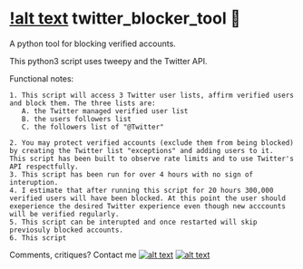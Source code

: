 # [!alt text][9.9] twitter_blocker_tool :seedling: 
A python tool for blocking verified accounts. 

This python3 script uses tweepy and the Twitter API. 


Functional notes:

    1. This script will access 3 Twitter user lists, affirm verified users and block them. The three lists are:
       A. the Twitter managed verified user list
       B. the users followers list
       C. the followers list of "@Twitter"

    2. You may protect verified accounts (exclude them from being blocked) by creating the Twitter list "exceptions" and adding users to it. 
    This script has been built to observe rate limits and to use Twitter's API respectfully. 
    3. This script has been run for over 4 hours with no sign of interuption. 
    4. I estimate that after running this script for 20 hours 300,000 verified users will have been blocked. At this point the user should exeperience the desired Twitter experience even though new acccounts will be verified regularly.
    5. This script can be interupted and once restarted will skip previosuly blocked accounts.
    6. This script 




Comments, critiques? Contact me [![alt text][6.3]][3]  [![alt text][1.2]][1]

<!-- Please don't remove this: Grab your social icons from https://github.com/carlsednaoui/gitsocial -->
[1.2]: https://i.imgur.com/wWzX9uB.png (twitter icon without padding)
[1]: https://www.twitter.com/AGreenDCBike
[6.3]: http://i.imgur.com/9I6NRUm.png (github icon without padding)
[3]: https://github.com/antoinemcgrath

[9.9]: http://i.imgur.com/Ycvb3WC.png (Blocked Twitter verified icon)

